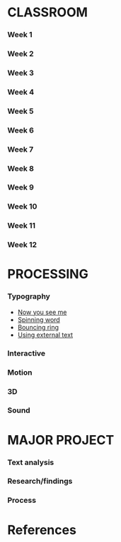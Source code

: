 # **CLASSROOM**
### Week 1
### Week 2
### Week 3
### Week 4
### Week 5
### Week 6
### Week 7
### Week 8
### Week 9
### Week 10
### Week 11
### Week 12

# **PROCESSING**
### Typography
- [Now you see me](https://hamishpayne.github.io/CODE-WORDS/word_changes_with_mouse_click/)
- [Spinning word](https://hamishpayne.github.io/CODE-WORDS/word_spins_with_mouse/)
- [Bouncing ring](https://hamishpayne.github.io/CODE-WORDS/Ring_bouncing_left_to_right/)
- [Using external text](https://hamishpayne.github.io/CODE-WORDS/Using_external_text/)
### Interactive
### Motion
### 3D
### Sound

# **MAJOR PROJECT**
### Text analysis
### Research/findings
### Process

# **References**
